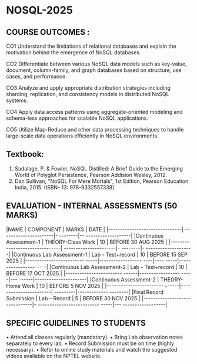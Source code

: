 # NOSQL-2025
COURSE OUTCOMES :
----------------
CO1			Understand the limitations of relational databases and explain the motivation behind the emergence of NoSQL databases.

CO2		Differentiate between various NoSQL data models such as key-value, document, column-family, and graph databases based on structure, use cases, and performance.

CO3		Analyze and apply appropriate distribution strategies including sharding, replication, and consistency models in distributed NoSQL systems.

CO4		Apply data access patterns using aggregate-oriented modeling and schema-less approaches for scalable NoSQL applications.

CO5	Utilize Map-Reduce and other data processing techniques to handle large-scale data operations efficiently in NoSQL environments.



Textbook: 
---------
1.	Sadalage, P. & Fowler, NoSQL Distilled: A Brief Guide to the Emerging World of Polyglot Persistence, Pearson Addision Wesley, 2012. 
2.	Dan Sullivan, "NoSQL For Mere Mortals", 1st Edition, Pearson Education India, 2015. 
(ISBN- 13: 978-9332557338). 

EVALUATION - INTERNAL ASSESSMENTS (50 MARKS)
-------------------------------------------------------------------------------------------
|NAME	                          |      COMPONENT	      |  MARKS	 |    DATE              |
|-------------------------------| ----------------------|- --------|-- -------------------| 
|Continuous Assessment-1        |   	THEORY-Class Work |  	10     |	BEFORE 30 AUG 2025  |
|-------------------------------| ----------------------|- --------|- --------------------| 
|Continuous Lab Assessment-1    |	   Lab - Test+record  |	  10     |	BEFORE 15 SEP 2025  |
|------------------------- -----|------------------ ----|---- -----|----------------------| 
|Continuous Lab Assessment-2    |	   Lab - Test+record  |	  10     |	BEFORE 17 OCT 2025  |
|------------------------ ------|----------------- -----|--- ------|----------------------|
|Continuous Assessment-2        |	   THEORY-Home Work   |	  10     |	BEFORE 5 NOV 2025   |
|------------------------ ------|-----------------------| ---------|------------- --------|
|Final Record Submission        |	   Lab – Record       |	   5     |	BEFORE 30 NOV 2025  |
|-------------------------------|- -------------------------- -----|--- ------------------|



SPECIFIC GUIDELINES TO STUDENTS
-------------------------------
•	Attend all classes regularly (mandatory).
•	Bring Lab observation notes separately to every lab.
•	Record Submission must be on time (highly necessary).
•	Refer to online study materials and watch the suggested videos available on the NPTEL website.

